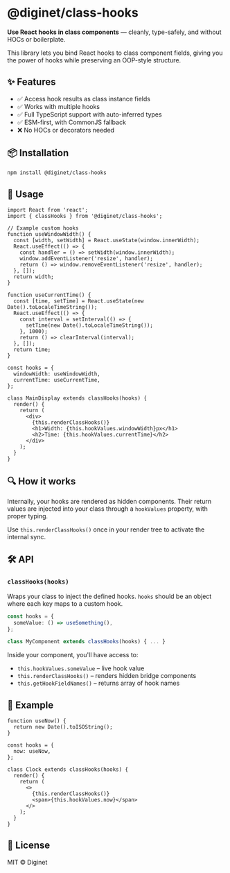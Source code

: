 # @diginet/class-hooks

**Use React hooks in class components** — cleanly, type-safely, and without HOCs or boilerplate.

This library lets you bind React hooks to class component fields, giving you the power of hooks while preserving an OOP-style structure.

## ✨ Features

- ✅ Access hook results as class instance fields
- ✅ Works with multiple hooks
- ✅ Full TypeScript support with auto-inferred types
- ✅ ESM-first, with CommonJS fallback
- ❌ No HOCs or decorators needed

## 📦 Installation

```bash
npm install @diginet/class-hooks
```

## 🚀 Usage

```tsx
import React from 'react';
import { classHooks } from '@diginet/class-hooks';

// Example custom hooks
function useWindowWidth() {
  const [width, setWidth] = React.useState(window.innerWidth);
  React.useEffect(() => {
    const handler = () => setWidth(window.innerWidth);
    window.addEventListener('resize', handler);
    return () => window.removeEventListener('resize', handler);
  }, []);
  return width;
}

function useCurrentTime() {
  const [time, setTime] = React.useState(new Date().toLocaleTimeString());
  React.useEffect(() => {
    const interval = setInterval(() => {
      setTime(new Date().toLocaleTimeString());
    }, 1000);
    return () => clearInterval(interval);
  }, []);
  return time;
}

const hooks = {
  windowWidth: useWindowWidth,
  currentTime: useCurrentTime,
};

class MainDisplay extends classHooks(hooks) {
  render() {
    return (
      <div>
        {this.renderClassHooks()}
        <h1>Width: {this.hookValues.windowWidth}px</h1>
        <h2>Time: {this.hookValues.currentTime}</h2>
      </div>
    );
  }
}
```

## 🔍 How it works

Internally, your hooks are rendered as hidden components. Their return values are injected into your class through a `hookValues` property, with proper typing.

Use `this.renderClassHooks()` once in your render tree to activate the internal sync.

## 🛠 API

### `classHooks(hooks)`

Wraps your class to inject the defined hooks. `hooks` should be an object where each key maps to a custom hook.

```ts
const hooks = {
  someValue: () => useSomething(),
};

class MyComponent extends classHooks(hooks) { ... }
```

Inside your component, you'll have access to:

- `this.hookValues.someValue` – live hook value
- `this.renderClassHooks()` – renders hidden bridge components
- `this.getHookFieldNames()` – returns array of hook names

## 🧱 Example

```tsx
function useNow() {
  return new Date().toISOString();
}

const hooks = {
  now: useNow,
};

class Clock extends classHooks(hooks) {
  render() {
    return (
      <>
        {this.renderClassHooks()}
        <span>{this.hookValues.now}</span>
      </>
    );
  }
}
```

## 📄 License

MIT © Diginet
